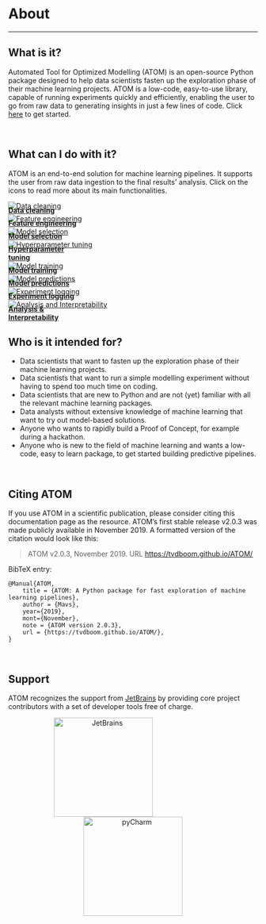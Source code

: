 # About
-------

## What is it?

Automated Tool for Optimized Modelling (ATOM) is an open-source
Python package designed to help data scientists fasten up the
exploration phase of their machine learning projects. ATOM is a
low-code, easy-to-use library, capable of running experiments
quickly and efficiently, enabling the user to go from raw data
to generating insights in just a few lines of code. Click
[here](../getting_started) to get started.

<br>

## What can I do with it?

ATOM is an end-to-end solution for machine learning pipelines. It supports
the user from raw data ingestion to the final results' analysis. Click on
the icons to read more about its main functionalities.

<div class="row">
  <div class="column">
    <div class="icon">
      <a href="../user_guide/data_cleaning" draggable="false">
        <img src="../img/icons/icon_1.svg" alt="Data cleaning" draggable="false">
        <figcaption style="margin-top: -8px"><strong>Data cleaning</strong></figcaption>
      </a>
    </div>
  </div>
  <div class="column">
    <div class="icon">
      <a href="../user_guide/feature_engineering" draggable="false">
          <img src="../img/icons/icon_2.svg" alt="Feature engineering" draggable="false">
          <figcaption style="margin-top: -8px"><strong>Feature engineering</strong></figcaption>
      </a>
    </div>
  </div>
  <div class="column">
    <div class="icon">
      <a href="../user_guide/models" draggable="false">
        <img src="../img/icons/icon_3.svg" alt="Model selection" draggable="false">
        <figcaption style="margin-top: -8px"><strong>Model selection</strong></figcaption>
      </a>
    </div>
  </div>
  <div class="column">
    <div class="icon">
      <a href="../user_guide/training/#hyperparameter-tuning" draggable="false">
        <img src="../img/icons/icon_4.svg" alt="Hyperparameter tuning" draggable="false">
        <figcaption style="margin-top: -8px"><strong>Hyperparameter<br>tuning</strong></figcaption>
      </a>
    </div>
  </div>
</div>
<div class="row">
  <div class="column">
    <div class="icon">
      <a href="../user_guide/training" draggable="false">
        <img src="../img/icons/icon_5.svg" alt="Model training" draggable="false">
        <figcaption style="margin-top: -8px"><strong>Model training</strong></figcaption>
      </a>
    </div>
  </div>
  <div class="column">
    <div class="icon">
      <a href="../user_guide/predicting" draggable="false">
        <img src="../img/icons/icon_6.svg" alt="Model predictions" draggable="false">
        <figcaption style="margin-top: -8px"><strong>Model predictions</strong></figcaption>
      </a>
    </div>
  </div>
  <div class="column">
    <div class="icon">
      <a href="../user_guide/logging" draggable="false">
        <img src="../img/icons/icon_7.svg" alt="Experiment logging" draggable="false">
        <figcaption style="margin-top: -8px"><strong>Experiment logging</strong></figcaption>
      </a>
    </div>
  </div>
  <div class="column">
    <div class="icon">
      <a href="../user_guide/plots" draggable="false">
        <img src="../img/icons/icon_8.svg" alt="Analysis and Interpretability" draggable="false">
        <figcaption style="margin-top: -8px"><strong>Analysis &<br>Interpretability</strong></figcaption>
      </a>
    </div>
  </div>
</div>


## Who is it intended for?

* Data scientists that want to fasten up the exploration phase of their machine
  learning projects.
* Data scientists that want to run a simple modelling experiment without having
  to spend too much time on coding.
* Data scientists that are new to Python and are not (yet) familiar with all
  the relevant machine learning packages.
* Data analysts without extensive knowledge of machine learning that want to
  try out model-based solutions.
* Anyone who wants to rapidly build a Proof of Concept, for example during a hackathon.
* Anyone who is new to the field of machine learning and wants a low-code,
  easy to learn package, to get started building predictive pipelines.


<br>

## Citing ATOM

If you use ATOM in a scientific publication, please consider citing this
documentation page as the resource. ATOM’s first stable release v2.0.3
was made publicly available in November 2019. A formatted version of the
citation would look like this:

> ATOM v2.0.3, November 2019. URL <https://tvdboom.github.io/ATOM/>

BibTeX entry:

```
@Manual{ATOM,
    title = {ATOM: A Python package for fast exploration of machine learning pipelines},
    author = {Mavs},
    year={2019},
    mont={November},
    note = {ATOM version 2.0.3},
    url = {https://tvdboom.github.io/ATOM/},
}
```
<br>

## Support

ATOM recognizes the support from [JetBrains](http://www.jetbrains.com) by providing
core project contributors with a set of developer tools free of charge.

<div align="center">
    <a href="https://www.jetbrains.com" draggable="false"><img src="../img/jetbrains.png" alt="JetBrains" height="200" width="200" style="margin-right:120px" draggable="false"/></a>
    <a href="https://www.jetbrains.com/pycharm/" draggable="false"><img src="../img/pycharm.png" alt="pyCharm" height="200" width="200" draggable="false"/></a>
</div>